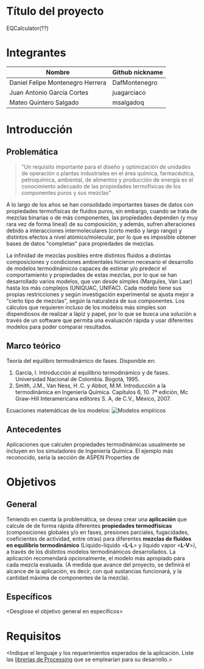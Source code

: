 # Título del proyecto
EQCalculator(??)

# Integrantes
| Nombre| Github nickname|
|----|----|
| Daniel Felipe Montenegro Herrera  | DafMontenegro |
| Juan Antonio Garcia Cortes  | juagarciaco |
| Mateo Quintero Salgado  | msalgadoq  |

# Introducción

## Problemática

>"Un requisito importante para el diseño y optimización de unidades de operación o plantas industriales en el área química, farmacéutica, petroquímica, ambiental, de alimentos y producción de energía es el conocimiento adecuado de las propiedades termofísicas de los componentes puros y sus mezclas"

A lo largo de los años se han consolidado importantes bases de datos con propiedades termofísicas de fluidos puros, sin embargo, cuando se trata de mezclas binarias o de más componentes, las propiedades dependen (y muy rara vez de forma lineal) de su composición, y además, sufren alteraciones debido a interacciones intermoleculares (corto medio y largo rango) y distintos efectos a nivel atómico/molecular, por lo que es imposible obtener bases de datos "completas" para propiedades de mezclas.  

La infinidad de mezclas posibles entre distintos fluidos a distintas composiciones y condiciones ambientales hicieron necesario el desarrollo de modelos termodinámicos capaces de estimar y/o predecir el comportamiento y propiedades de estas mezclas, por lo que se han desarrollado varios modelos, que van desde simples (Margules, Van Laar) hasta los más complejos (UNIQUAC, UNIFAC). Cada modelo tiene sus propias restricciones y según investigación experimental se ajusta mejor a "cierto tipo de mezclas", según la naturaleza de sus componentes. Los cálculos que requieren incluso de los modelos más simples son dispendiosos de realizar a lápiz y papel, por lo que se busca una solución a través de un software que permita una evaluación rápida y usar diferentes modelos para poder comparar resultados. 

## Marco teórico

Teoría del equilibro termodinámico de fases. Disponible en:

1. García, I. Introducción al equilibrio termodinámico y de fases. Universidad Nacional de Colombia. Bogotá, 1995.
1. Smith, J.M., Van Ness, H .C. y Abbot, M.M. Introducción a la termodinámica en Ingeniería Química. Capítulos 6, 10. 7ª edición, Mc Graw-Hill Interamericana editores S. A, de C.V., México, 2007. 

Ecuaciones matemáticas de los modelos:
![Modelos empíricos](C:\Users\Acer\Documents\2017-2\POO)

## Antecedentes

Aplicaciones que calculen propiedades termodinámicas usualmente se incluyen en los simuladores de Ingeniería Química. El ejemplo más reconocido, sería la sección de ASPEN Properties de

# Objetivos

## General

Teniendo en cuenta la problemática, se desea crear una **aplicación** que calcule de de forma rápida diferentes **propiedades termodfísicas** (composiciones globales y/o en fases, presiones parciales, fugacidades, coeficientes de actividad, entre otras) para diferentes **mezclas de fluidos en equilibrio termodinámico** (Líquido-líquido <**L-L**> y líquido vapor <**L-V**>), a través de los distintos modelos termodinámicos desarrollados. La aplicación recomendará opcionalmente, el modelo más apropiado para cada mezcla evaluada. (A medida que avance del proyecto, se definirá el alcance de la aplicación, es decir, con qué sustancias funcionará, y la cantidad máxima de componentes de la mezcla).

## Específicos

<Desglose el objetivo general en específicos>

# Requisitos

<Indique el lenguaje y los requerimientos esperados de la aplicación. Liste las [librerías de Processing](https://processing.org/reference/libraries/) que se emplearían para su desarrollo.>
